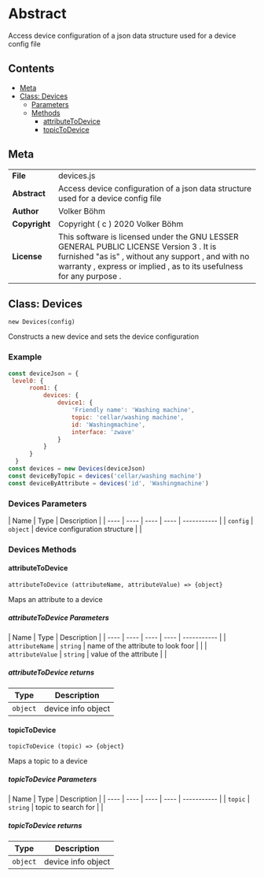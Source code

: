 <!-- This file is generated by jsmddoc version 0.1 -->

# Abstract

Access device configuration of a json data structure used for a device config file

## Contents

- [Meta](#Meta)
- [Class: Devices](#Class:-Devices)
  - [Parameters](#Devices-Parameters)
  - [Methods](#Devices-Methods)
    - [attributeToDevice](#attributeToDevice)
    - [topicToDevice](#topicToDevice)

## Meta

| | |
| --- | --- |
| **File** | devices.js |
| **Abstract** | Access device configuration of a json data structure used for a device config file |
| **Author** | Volker Böhm |
| **Copyright** | Copyright ( c ) 2020 Volker Böhm |
| **License** | This software is licensed under the GNU LESSER GENERAL PUBLIC LICENSE Version 3 . It is furnished "as is" , without any support , and with no warranty , express or implied , as to its usefulness for any purpose . |

## Class: Devices

`new Devices(config)`

Constructs a new device and sets the device configuration

### Example

```javascript
const deviceJson = {
 level0: {
      room1: {
          devices: {
              device1: {
                  'Friendly name': 'Washing machine',
                  topic: 'cellar/washing machine',
                  id: 'Washingmachine',
                  interface: 'zwave'
              }
          }
      }
  }
const devices = new Devices(deviceJson)
const deviceByTopic = devices('cellar/washing machine')
const deviceByAttribute = devices('id', 'Washingmachine')
```

### Devices Parameters

| Name | Type | Description |
| ---- | ---- | ---- | ---- | ----------- |
| `config` | `object` | device configuration structure | |

### Devices Methods

#### attributeToDevice

`attributeToDevice (attributeName, attributeValue) => {object}`

Maps an attribute to a device

##### attributeToDevice Parameters

| Name | Type | Description |
| ---- | ---- | ---- | ---- | ----------- |
| `attributeName` | `string` | name of the attribute to look foor | |
| `attributeValue` | `string` | value of the attribute | |

##### attributeToDevice returns

| Type | Description |
| ---- | ----------- |
| `object` | device info object |

#### topicToDevice

`topicToDevice (topic) => {object}`

Maps a topic to a device

##### topicToDevice Parameters

| Name | Type | Description |
| ---- | ---- | ---- | ---- | ----------- |
| `topic` | `string` | topic to search for | |

##### topicToDevice returns

| Type | Description |
| ---- | ----------- |
| `object` | device info object |
